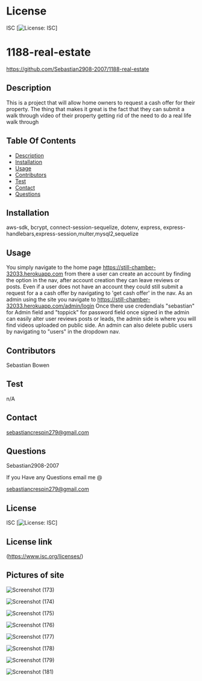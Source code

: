 # License
 ISC
[![License: ISC](https://img.shields.io/badge/License-ISC-blue.svg)]
                 
      

# 1188-real-estate
 https://github.com/Sebastian2908-2007/1188-real-estate
 ## Description

This is a project that will allow home owners to request a cash offer for their property. The thing that makes it great is the fact that they can submit a walk through video of their property getting rid of the need to do a real life walk through
    
 ## Table Of Contents
* [Description](#description)
* [Installation](#installation)
* [Usage](#usage)
* [Contributors](#contributors)
* [Test](#test)
* [Contact](#contact)
* [Questions](#questions)
    
 ## Installation

aws-sdk, bcrypt, connect-session-sequelize, dotenv, express, express-handlebars,express-session,multer,mysql2,sequelize

## Usage
 You simply navigate to the home page https://still-chamber-32033.herokuapp.com  from there a user can create an account by finding the option in the nav, after account creation they can leave reviews or posts. Even if a user does not have an account they could still submit a request for a a cash offer by navigating to 'get cash offer' in the nav. As an admin using the site you navigate to https://still-chamber-32033.herokuapp.com/admin/login  Once there use credendials "sebastian" for Admin field and "toppick" for password field once signed in the admin can easily alter user reviews posts or leads, the admin side is where you will find videos uploaded on public side. An admin can also delete public users by navigating to "users" in the dropdown nav.

 ## Contributors

  Sebastian Bowen

 ## Test 

 n/A
    
## Contact

 sebastiancrespin279@gmail.com

## Questions

 Sebastian2908-2007

If you Have any Questions email me @

sebastiancrespin279@gmail.com


## License
ISC 
[![License: ISC](https://img.shields.io/badge/License-ISC-blue.svg)]

## License link
(https://www.isc.org/licenses/)   

## Pictures of site
![Screenshot (173)](https://user-images.githubusercontent.com/77297220/159547757-f0f36d7f-99d8-4a99-b8dd-57bd334f57da.png)

![Screenshot (174)](https://user-images.githubusercontent.com/77297220/159547775-a6645abb-3cfc-480f-949a-5469b15c5cef.png)

![Screenshot (175)](https://user-images.githubusercontent.com/77297220/159547787-a3e7c9e8-fba8-4dc3-b6d9-4bde6dc83ad5.png)

![Screenshot (176)](https://user-images.githubusercontent.com/77297220/159547793-a0b42b01-a0cb-46d9-8260-1cfaafa12965.png)

![Screenshot (177)](https://user-images.githubusercontent.com/77297220/159547802-114d8bb4-43ea-461d-8809-9a51bca5e20d.png)

![Screenshot (178)](https://user-images.githubusercontent.com/77297220/159547820-4fc2cee1-b0b0-44d0-9c39-82e3b3701dc3.png)

![Screenshot (179)](https://user-images.githubusercontent.com/77297220/159547841-32518165-d451-409e-a9a5-09d16a0d514b.png)

![Screenshot (181)](https://user-images.githubusercontent.com/77297220/159547881-d407833c-1f46-4ec3-9310-8bd602c490ff.png)
